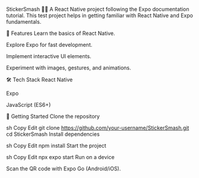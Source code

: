StickerSmash 🎨🚀
A React Native project following the Expo documentation tutorial.
This test project helps in getting familiar with React Native and Expo fundamentals.

📌 Features
Learn the basics of React Native.

Explore Expo for fast development.

Implement interactive UI elements.

Experiment with images, gestures, and animations.

🛠 Tech Stack
React Native

Expo

JavaScript (ES6+)

🚀 Getting Started
Clone the repository

sh
Copy
Edit
git clone https://github.com/your-username/StickerSmash.git
cd StickerSmash
Install dependencies

sh
Copy
Edit
npm install
Start the project

sh
Copy
Edit
npx expo start
Run on a device

Scan the QR code with Expo Go (Android/iOS).


